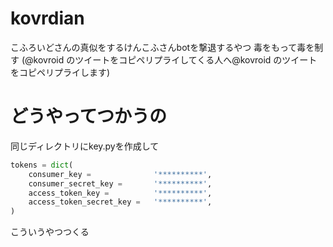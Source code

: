 # kovrdian
こふろいどさんの真似をするけんこふさんbotを撃退するやつ
毒をもって毒を制す
(@kovroid のツイートをコピペリプライしてくる人へ@kovroid のツイートをコピペリプライします)
# どうやってつかうの
同じディレクトリにkey.pyを作成して
```python
tokens = dict(
    consumer_key =              '**********',
    consumer_secret_key =       '**********',
    access_token_key =          '**********',
    access_token_secret_key =   '**********',
)
```
こういうやつつくる
